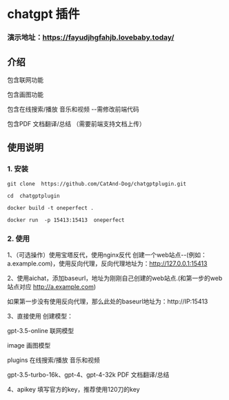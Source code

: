 # chatgpt 插件
### 演示地址：https://fayudjhgfahjb.lovebaby.today/
## 介绍
包含联网功能

包含画图功能

包含在线搜索/播放 音乐和视频 --需修改前端代码

包含PDF 文档翻译/总结   （需要前端支持文档上传）


## 使用说明
### 1. 安装
```
git clone  https://github.com/CatAnd-Dog/chatgptplugin.git
```
```
cd  chatgptplugin
```
```
docker build -t oneperfect .
```
```
docker run  -p 15413:15413  oneperfect
```

### 2. 使用
1、（可选操作）使用宝塔反代，使用nginx反代
创建一个web站点--(例如：a.example.com)，使用反向代理，反向代理地址为：http://127.0.0.1:15413

2、使用aichat，添加baseurl，地址为刚刚自己创建的web站点.(和第一步的web站点对应 http://a.example.com)

如果第一步没有使用反向代理，那么此处的baseurl地址为：http://IP:15413

3、直接使用
创建模型：

gpt-3.5-online    联网模型

image      画图模型

plugins    在线搜索/播放  音乐和视频

gpt-3.5-turbo-16k、gpt-4、gpt-4-32k     PDF 文档翻译/总结

4、apikey
填写官方的key，推荐使用120刀的key
